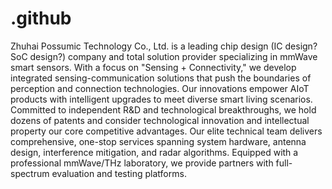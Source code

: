 # .github
Zhuhai Possumic Technology Co., Ltd. is a leading chip design (IC design?SoC design?) company and total solution provider specializing in mmWave smart sensors. With a focus on "Sensing + Connectivity," we develop integrated sensing-communication solutions that push the boundaries of perception and connection technologies. Our innovations empower AIoT products with intelligent upgrades to meet diverse smart living scenarios.
Committed to independent R&D and technological breakthroughs, we hold dozens of patents and consider technological innovation and intellectual property our core competitive advantages.
Our elite technical team delivers comprehensive, one-stop services spanning system hardware, antenna design, interference mitigation, and radar algorithms. Equipped with a professional mmWave/THz laboratory, we provide partners with full-spectrum evaluation and testing platforms.
